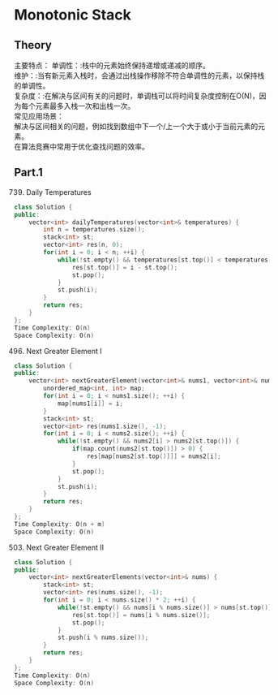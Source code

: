 # Monotonic Stack
## Theory
主要特点：
单调性：:栈中的元素始终保持递增或递减的顺序。  
维护：:当有新元素入栈时，会通过出栈操作移除不符合单调性的元素，以保持栈的单调性。  
复杂度：:在解决与区间有关的问题时，单调栈可以将时间复杂度控制在O(N)，因为每个元素最多入栈一次和出栈一次。  
常见应用场景：  
解决与区间相关的问题，例如找到数组中下一个/上一个大于或小于当前元素的元素。  
在算法竞赛中常用于优化查找问题的效率。  

## Part.1
739. Daily Temperatures
```c++
class Solution {
public:
    vector<int> dailyTemperatures(vector<int>& temperatures) {
        int n = temperatures.size();
        stack<int> st;
        vector<int> res(n, 0);
        for(int i = 0; i < n; ++i) {
            while(!st.empty() && temperatures[st.top()] < temperatures[i]) {
                res[st.top()] = i - st.top();
                st.pop();
            }
            st.push(i);
        }
        return res;
    }
};
Time Complexity: O(n) 
Space Complexity: O(n)
```
 

496. Next Greater Element I
```c++
class Solution {
public:
    vector<int> nextGreaterElement(vector<int>& nums1, vector<int>& nums2) {
        unordered_map<int, int> map;
        for(int i = 0; i < nums1.size(); ++i) {
            map[nums1[i]] = i;
        }
        stack<int> st;
        vector<int> res(nums1.size(), -1);
        for(int i = 0; i < nums2.size(); ++i) {
            while(!st.empty() && nums2[i] > nums2[st.top()]) {
                if(map.count(nums2[st.top()]) > 0) {
                    res[map[nums2[st.top()]]] = nums2[i];
                }
                st.pop();
            }
            st.push(i);
        }
        return res;
    }
};
Time Complexity: O(n + m) 
Space Complexity: O(n)
```


503. Next Greater Element II
```c++
class Solution {
public:
    vector<int> nextGreaterElements(vector<int>& nums) {
        stack<int> st;
        vector<int> res(nums.size(), -1);
        for(int i = 0; i < nums.size() * 2; ++i) {
            while(!st.empty() && nums[i % nums.size()] > nums[st.top()]) {
                res[st.top()] = nums[i % nums.size()];
                st.pop();
            }
            st.push(i % nums.size());
        }
        return res;
    }
};
Time Complexity: O(n) 
Space Complexity: O(n)
```